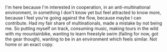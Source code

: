 I'm here because I'm interested in cooperation, in an anti-multinational environment, in something I don't know yet but feel attracted to know more, because I feel you're going against the flow, because maybe I can contribute. Had my fair share of multinationals, made a mistake by not being me. So putting myself on track, consuming music, making tours in the wild with my mountainbike, wanting to learn freestyle swim (failing for now, got the gear though), wanting to be in an environment which feels similar. Not home or an exact copy. 
